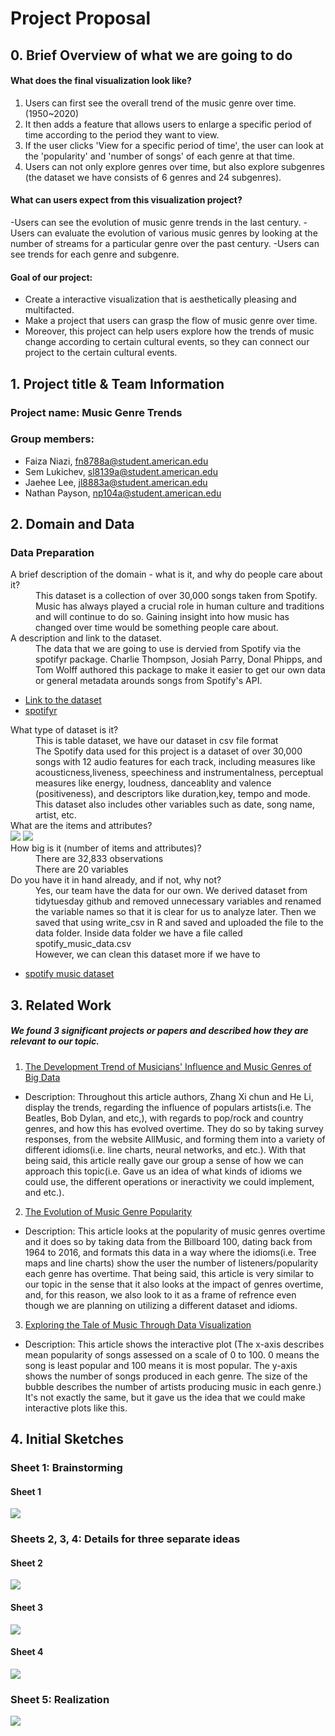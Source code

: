 # Project Proposal 

## 0. Brief Overview of what we are going to do 

#### What does the final visualization look like?
1) Users can first see the overall trend of the music genre over time. (1950~2020)
2) It then adds a feature that allows users to enlarge a specific period of time according to the period they want to view.
3) If the user clicks 'View for a specific period of time', the user can look at the 'popularity' and 'number of songs' of each genre at that time.
4) Users can not only explore genres over time, but also explore subgenres (the dataset we have consists of 6 genres and 24 subgenres).

#### What can users expect from this visualization project?
-Users can see the evolution of music genre trends in the last century.
-Users can evaluate the evolution of various music genres by looking at the number of streams for a particular genre over the past century.
-Users can see trends for each genre and subgenre.

#### Goal of our project: 
- Create a interactive visualization that is aesthetically pleasing and multifacted. 
- Make a project that users can grasp the flow of music genre over time.
- Moreover, this project can help users explore how the trends of music change according to certain cultural events, so they can connect our project to the certain cultural events.


## 1. Project title & Team Information
### Project name: Music Genre Trends
### Group members: 
- Faiza Niazi, fn8788a@student.american.edu 
- Sem Lukichev, sl8139a@student.american.edu 
- Jaehee Lee, jl8883a@student.american.edu
- Nathan Payson, np104a@student.american.edu

## 2. Domain and Data

### Data Preparation 

<dl>
  <dt> A brief description of the domain - what is it, and why do people care about it? </dt> 
  <dd> This dataset is a collection of over 30,000 songs taken from Spotify. Music has always played a crucial role in human culture and traditions and will continue to do so. Gaining insight into how music has changed over time would be something people care about. </dd>

  <dt> A description and link to the dataset. </dt> 
  <dd>The data that we are going to use is dervied from Spotify via the spotifyr package. Charlie Thompson, Josiah Parry, Donal Phipps, and Tom Wolff authored this package to make it easier to get our own data or general metadata arounds songs from Spotify's API.  </dd> 
</dl> 

- [Link to the dataset](https://github.com/rfordatascience/tidytuesday/blob/master/data/2020/2020-01-21/readme.md)
- [spotifyr](https://www.rcharlie.com/spotifyr/)


<dl> 
  <dt> What type of dataset is it? </dt> 
  <dd> This is table dataset, we have our dataset in csv file format </dd> 
  <dd> The Spotify data used for this project is a dataset of over 30,000 songs with 12 audio features for each track, including measures like acousticness,liveness, speechiness and instrumentalness, perceptual measures like energy, loudness, danceablity and valence (positiveness), and descriptors like duration,key, tempo and mode. This dataset also includes other variables such as date, song name, artist, etc. </dd> 
  
  <dt> What are the items and attributes? </dt> 
 
<img src = "image_folder/variable_description.png">
<img src = "image_folder/summary_spotify_data.png">

  <dt> How big is it (number of items and attributes)? </dt> 
  <dd> There are 32,833 observations </dd> 
  <dd> There are 20 variables </dd> 
  
  <dt> Do you have it in hand already, and if not, why not? </dt> 
  <dd> Yes, our team have the data for our own. We derived dataset from tidytuesday github and removed unnecessary variables and renamed the variable names so that it is clear for us to analyze later. Then we saved that using write_csv in R and saved and uploaded the file to the data folder. Inside data folder we have a file called spotify_music_data.csv </dd> 
  <dd> However, we can clean this dataset more if we have to </dd> 
  
  
- [spotify music dataset](https://github.com/jaehee99/CSC_485_Music_Project/tree/main/data)

</dl>


## 3. Related Work
##### We found 3 significant projects or papers and described how they are relevant to our topic.

1. [The Development Trend of Musicians' Influence and Music Genres
of Big Data](https://www.proquest.com/openview/17bb5be076553ced83db813f341274a9/1?pq-origsite=gscholar&cbl=2040555)
- Description: Throughout this article authors, Zhang Xi chun and He Li, display the trends, regarding the influence of populars artists(i.e. The Beatles, Bob Dylan, and etc,), with regards to pop/rock and country genres, and how this has evolved overtime. They do so by taking survey responses, from the website AllMusic, and forming them into a variety of different idioms(i.e. line charts, neural networks, and etc.). With that being said, this article really gave our group a sense of how we can approach this topic(i.e. Gave us an idea of what kinds of idioms we could use, the different operations or ineractivity we could implement, and etc.).

2. [The Evolution of Music Genre Popularity](https://thedataface.com/2016/09/culture/genre-lifecycles)
- Description: This article looks at the popularity of music genres overtime and it does so by taking data from the Billboard 100, dating back from 1964 to 2016, and formats this data in a way where the idioms(i.e. Tree maps and line charts) show the user the number of listeners/popularity each genre has overtime. That being said, this article is very similar to our topic in the sense that it also looks at the impact of genres overtime, and, for this reason, we also look to it as a frame of refrence even though we are planning on utilizing a different dataset and idioms.     

3. [Exploring the Tale of Music Through Data Visualization](https://www.analyticsvidhya.com/blog/2020/12/exploring-the-tale-of-music-through-data-visualization/)
- Description: This article shows the interactive plot (The x-axis describes mean popularity of songs assessed on a scale of 0 to 100. 0 means the song is least popular and 100 means it is most popular. The y-axis shows the number of songs produced in each genre. The size of the bubble describes the number of artists producing music in each genre.) It's not exactly the same, but it gave us the idea that we could make interactive plots like this.




## 4. Initial Sketches
### Sheet 1: Brainstorming
#### Sheet 1 
<img src = "image_folder/sheet1.png"> 

### Sheets 2, 3, 4: Details for three separate ideas

#### Sheet 2
<img src = "image_folder/sheet2.png">

#### Sheet 3 
<img src = "image_folder/sheet3.png">

#### Sheet 4
<img src = "image_folder/sheet4.png">

### Sheet 5: Realization
<img src = "image_folder/sheet5.png">

